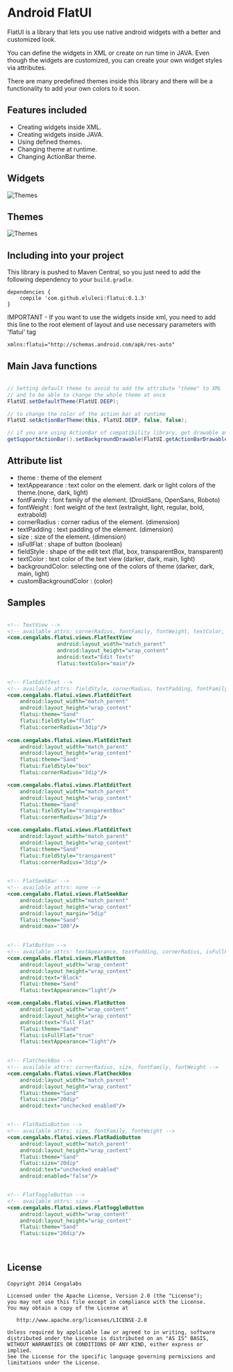 Android FlatUI
===================

FlatUI is a library that lets you use native android widgets with a better and customized look.

You can define the widgets in XML or create on run time in JAVA. Even though the widgets are customized, you can create your own widget styles via attributes.

There are many predefined themes inside this library and there will be a functionality to add your own colors to it soon.


Features included
-----------------
* Creating widgets inside XML.
* Creating widgets inside JAVA.
* Using defined themes.
* Changing theme at runtime.
* Changing ActionBar theme.


Widgets
-----------
![Themes][1]

Themes
-----------
![Themes][2]

 [1]: https://raw.github.com/eluleci/FlatUI/master/sample-images/showcase.png
 [2]: https://raw.github.com/eluleci/FlatUI/master/sample-images/themes.png

Including into your project
-------------------------

This library is pushed to Maven Central, so you just need to add the following dependency to your `build.gradle`.

    dependencies {
        compile 'com.github.eluleci:flatui:0.1.3'
    }


IMPORTANT - If you want to use the widgets inside xml, you need to add this line to the root element of layout and use necessary parameters with 'flatui' tag
```xml
xmlns:flatui="http://schemas.android.com/apk/res-auto"
```

## Main Java functions

```java

// Setting default theme to avoid to add the attribute "theme" to XML 
// and to be able to change the whole theme at once
FlatUI.setDefaultTheme(FlatUI.DEEP);

// to change the color of the action bar at runtime
FlatUI.setActionBarTheme(this, FlatUI.DEEP, false, false);

// if you are using ActionBar of compatibility library, get drawable and set it manually to support action bar.
getSupportActionBar().setBackgroundDrawable(FlatUI.getActionBarDrawable(FlatUI.DEEP, false));

```

## Attribute list

- theme          :  theme of the element
- textAppearance :  text color on the element. dark or light colors of the theme.(none, dark, light)
- fontFamily     :  font family of the element. (DroidSans, OpenSans, Roboto)
- fontWeight     :  font weight of the text (extralight, light, regular, bold, extrabold)
- cornerRadius   :  corner radius of the element. (dimension)
- textPadding    :  text padding of the element. (dimension)
- size           :  size of the element. (dimension)
- isFullFlat     :  shape of button (boolean)
- fieldStyle     :  shape of the edit text (flat, box, transparentBox, transparent)
- textColor      :  text color of the text view (darker, dark, main, light)
- backgroundColor:  selecting one of the colors of theme (darker, dark, main, light)
- customBackgroundColor : (color)

## Samples

```xml

<!-- TextView -->
<!-- available attrs: cornerRadius, fontFamily, fontWeight, textColor, backgroundColor, customBackgroundColor -->
<com.cengalabs.flatui.views.FlatTextView
                android:layout_width="match_parent"
                android:layout_height="wrap_content"
                android:text="Edit Texts"
                flatui:textColor="main"/>


<!-- FlatEditText -->
<!-- available attrs: fieldStyle, cornerRadius, textPadding, fontFamily, fontWeight, textAppearance -->
<com.cengalabs.flatui.views.FlatEditText
	android:layout_width="match_parent"
	android:layout_height="wrap_content"                        
	flatui:theme="Sand"
	flatui:fieldStyle="flat"
	flatui:cornerRadius="3dip"/>
	
<com.cengalabs.flatui.views.FlatEditText
	android:layout_width="match_parent"
	android:layout_height="wrap_content"                        
	flatui:theme="Sand"
	flatui:fieldStyle="box"
	flatui:cornerRadius="3dip"/>

<com.cengalabs.flatui.views.FlatEditText
	android:layout_width="match_parent"
	android:layout_height="wrap_content"
	flatui:theme="Sand"
	flatui:fieldStyle="transparentBox"
	flatui:cornerRadius="3dip"/>

<com.cengalabs.flatui.views.FlatEditText
	android:layout_width="match_parent"
	android:layout_height="wrap_content"                        
	flatui:theme="Sand"
	flatui:fieldStyle="transparent"
	flatui:cornerRadius="3dip"/>
	

<!-- FlatSeekBar -->
<!-- available attrs: none -->
<com.cengalabs.flatui.views.FlatSeekBar
	android:layout_width="match_parent"
	android:layout_height="wrap_content"
	android:layout_margin="5dip"
	flatui:theme="Sand"
	android:max="100"/>
	

<!-- FlatButton -->
<!-- available attrs: textApearance, textPadding, cornerRadius, isFullFlat, fontFamily, fontWeight -->
<com.cengalabs.flatui.views.FlatButton
	android:layout_width="wrap_content"
	android:layout_height="wrap_content"
	android:text="Block"
	flatui:theme="Sand"
	flatui:textAppearance="light"/>

<com.cengalabs.flatui.views.FlatButton
	android:layout_width="wrap_content"
	android:layout_height="wrap_content"
	android:text="Full Flat"
	flatui:theme="Sand"
	flatui:isFullFlat="true"
	flatui:textAppearance="light"/>
	

<!-- FlatCheckBox -->
<!-- available attrs: cornerRadius, size, fontFamily, fontWeight -->
<com.cengalabs.flatui.views.FlatCheckBox
	android:layout_width="match_parent"
	android:layout_height="wrap_content"
	flatui:theme="Sand"
	flatui:size="20dip"
	android:text="unchecked enabled"/>


<!-- FlatRadioButton -->
<!-- available attrs: size, fontFamily, fontWeight -->
<com.cengalabs.flatui.views.FlatRadioButton
	android:layout_width="match_parent"
	android:layout_height="wrap_content"	
	flatui:theme="Sand"
	flatui:size="20dip"
	android:text="unchecked enabled"
	android:enabled="false"/>


<!-- FlatToggleButton -->
<!-- available attrs: size -->
<com.cengalabs.flatui.views.FlatToggleButton
	android:layout_width="wrap_content"
	android:layout_height="wrap_content"
	flatui:theme="Sand"
	flatui:size="20dip"/>

	
```

License
--------

    Copyright 2014 Cengalabs

    Licensed under the Apache License, Version 2.0 (the "License");
    you may not use this file except in compliance with the License.
    You may obtain a copy of the License at

       http://www.apache.org/licenses/LICENSE-2.0

    Unless required by applicable law or agreed to in writing, software
    distributed under the License is distributed on an "AS IS" BASIS,
    WITHOUT WARRANTIES OR CONDITIONS OF ANY KIND, either express or implied.
    See the License for the specific language governing permissions and
    limitations under the License.